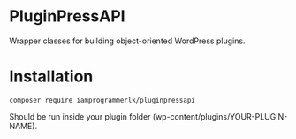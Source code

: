 # PluginPressAPI
Wrapper classes for building object-oriented WordPress plugins.

# Installation
`composer require iamprogrammerlk/pluginpressapi`

Should be run inside your plugin folder (wp-content/plugins/YOUR-PLUGIN-NAME).
